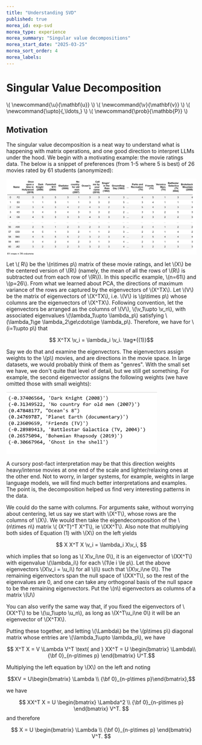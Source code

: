 ```yaml
---
title: "Understanding SVD"
published: true
morea_id: exp-svd
morea_type: experience
morea_summary: "Singular value decompositions"
morea_start_date: "2025-03-25"
morea_sort_order: 4
morea_labels:
---
```


# Singular Value Decomposition
\\( \newcommand{\u}{\mathbf{u}} \\)
\\( \newcommand{\v}{\mathbf{v}} \\)
\\( \newcommand{\upto}{,\ldots,} \\)
\\( \newcommand{\prob}{\mathbb{P}} \\)

## Motivation
The singular value decomposition is a neat way to understand what is happening with matrix operations, and one good direction to interpret LLMs under the hood. We begin with a motivating example: the movie ratings data. The below is a snippet of preferences (from 1-5 where 5 is best) of 26 movies rated by 61 students (anonymized):

<img src="./movieprefs.png" alt="Movie ratings" width="900px"/>

Let \\( R\\) be the \\(n\times p\\) matrix of these movie ratings, and let \\(X\\) be the centered version of \\(R\\) (namely, the mean of all the rows of \\(R\\) is subtracted out from each row of \\(R\\)). In this specific example, \\(n=61\\) and \\(p=26\\). From what we learned about PCA, the directions of maximum variance of the rows are captured by the eigenvectors of \\(X^TX\\). Let \\(V\\) be the matrix of eigenvectors of \\(X^TX\\), i.e. \\(V\\) is \\(p\times p\\) whose columns are the eigenvectors of \\(X^TX\\). Following convention, let the eigenvectors be arranged as the columns of \\(V\\), \\(\v_1\upto \v_n\\), with associated eigenvalues \\(\lambda_1\upto \lambda_p\\) satisfying \\(\lambda_1\ge \lambda_2\ge\cdots\ge \lambda_p\\). Therefore, we have for \\(i=1\upto p\\) that

$$ X^TX \v_i = \lambda_i \v_i. \tag*{(1)}$$

Say we do that and examine the eigenvectors. The eigenvectors assign
weights to the \\(p\\) movies, and are directions in the movie
space. In large datasets, we would probably think of them as "genres". With the
small set we have, we don't quite that level of detail, but we still get something. For example, the second eigenvector assigns the following weights (we have omitted those with small weights):

<img src="./secondeig.png" alt="Weights for movies" width="400px"/>

A cursory post-fact interpretation may be that this direction weights heavy/intense movies at one end of the scale and lighter/relaxing ones at the other end. Not to worry, in larger systems, for example, weights in large language models, we will find much better interpretations and examples. The point is, the decomposition helped us find very interesting patterns in the data.

We could do the same with columns. For arguments sake, without worrying about
centering, let us say we start with \\(X^T\\), whose rows are the columns of \\(X\\). We would then take the eigendecomposition of the \\(n\times n\\) matrix \\( (X^T)^T X^T\\), ie \\(XX^T\\). Also note that multiplying both sides of Equation (1) with \\(X\\) on the left yields

$$ X X^T X \v_i = \lambda_i X\v_i, $$

which implies that so long as \\( X\v_i\ne 0\\), it is an eigenvector
of \\(XX^T\\) with eigenvalue \\(\lambda_i\\) for each \\(1\le i \le
p\\).  Let the above eigenvectors \\(X\v_i = \u_i\\) for all \\(i\\)
such that \\(X\v_i\ne 0\\). The remaining eigenvectors span the null
space of \\(XX^T\\), so the rest of the eigenvalues are 0, and one can
take any orthogonal basis of the null space to be the remaining
eigenvectors. Put the \\(n\\) eigenvectors as columns of a matrix \\(U\\)

You can also verify the same way that, if you fixed the eigenvectors of \\(XX^T\\) to be \\(\u_1\upto \u_n\\), as long as \\(X^T\u_i\ne 0\\) it will be an eigenvector of \\(X^TX\\). 

Putting these together, and letting \\(\Lambda\\) be the \\(p\times p\\) diagonal matrix whose entries are \\(\lambda_1\upto \lambda_p\\), we have

$$ X^T X = V \Lambda V^T \text{ and } XX^T = U \begin{bmatrix} \Lambda\\ {\bf 0}_{n-p\times p} \end{bmatrix} U^T.$$

Multiplying the left equation by \\(X\\) on the left and noting 

$$XV = U\begin{bmatrix} \Lambda \\ {\bf 0}_{n-p\times p}\end{bmatrix},$$ 

we have

$$ XX^T X = U \begin{bmatrix} \Lambda^2 \\ {\bf 0}_{n-p\times p} \end{bmatrix} V^T. $$
and therefore

$$ X = U \begin{bmatrix} \Lambda \\ {\bf 0}_{n-p\times p} \end{bmatrix} V^T. $$

